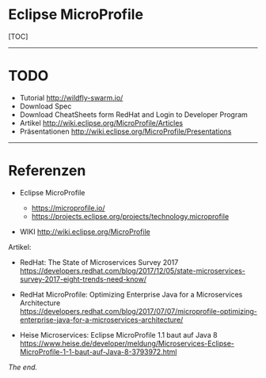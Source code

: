 Eclipse MicroProfile
===============================================================================

[TOC]

-------------------------------------------------------------------------------
# TODO
- Tutorial http://wildfly-swarm.io/
- Download Spec
- Download CheatSheets form RedHat and Login to Developer Program
- Artikel http://wiki.eclipse.org/MicroProfile/Articles
- Präsentationen http://wiki.eclipse.org/MicroProfile/Presentations

-------------------------------------------------------------------------------
# Referenzen

- Eclipse MicroProfile
  - https://microprofile.io/
  - https://projects.eclipse.org/projects/technology.microprofile

- WIKI
  http://wiki.eclipse.org/MicroProfile



Artikel:

- RedHat: The State of Microservices Survey 2017
https://developers.redhat.com/blog/2017/12/05/state-microservices-survey-2017-eight-trends-need-know/

- RedHat MicroProfile: Optimizing Enterprise Java for a Microservices Architecture
https://developers.redhat.com/blog/2017/07/07/microprofile-optimizing-enterprise-java-for-a-microservices-architecture/

- Heise Microservices: Eclipse MicroProfile 1.1 baut auf Java 8
https://www.heise.de/developer/meldung/Microservices-Eclipse-MicroProfile-1-1-baut-auf-Java-8-3793972.html



_The end._
